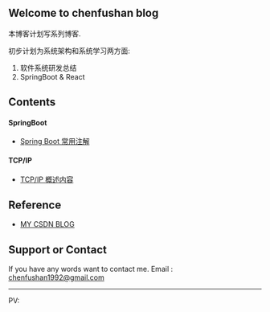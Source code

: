 ## Welcome to chenfushan blog

本博客计划写系列博客.   

初步计划为系统架构和系统学习两方面:
1. 软件系统研发总结  
2. SpringBoot & React 

## Contents

#### SpringBoot

- [Spring Boot 常用注解](springboot/spring-boot-annotation)

#### TCP/IP

- [TCP/IP 概述内容](communication/tcp-ip-abstract)

## Reference

- [MY CSDN BLOG](https://blog.csdn.net/alps1992)

## Support or Contact

If you have any words want to contact me. Email : chenfushan1992@gmail.com

---

<script async src="//dn-lbstatics.qbox.me/busuanzi/2.3/busuanzi.pure.mini.js">
</script>
<span id="busuanzi_container_site_pv">
    PV: <span id="busuanzi_value_site_pv"></span>
</span>